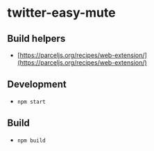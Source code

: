 # twitter-easy-mute

## Build helpers

- [https://parceljs.org/recipes/web-extension/](https://parceljs.org/recipes/web-extension/)

## Development

- `npm start`

## Build

- `npm build`
